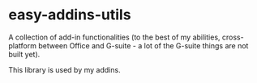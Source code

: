 # easy-addins-utils

A collection of add-in functionalities (to the best of my abilities, cross-platform between Office and G-suite - a lot of the G-suite things are not built yet).

This library is used by my addins.